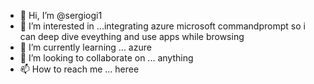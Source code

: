 - 👋 Hi, I’m @sergiogi1
- 👀 I’m interested in ...integrating azure microsoft commandprompt  so i can deep dive eveything and  use apps while browsing
- 🌱 I’m currently learning ... azure 
- 💞️ I’m looking to collaborate on ... anything
- 📫 How to reach me ... heree 

<!---
sergiogi1/sergiogi1 is a ✨ special ✨ repository because its `README.md` (this file) appears on your GitHub profile.
You can click the Preview link to take a look at your changes.
--->
